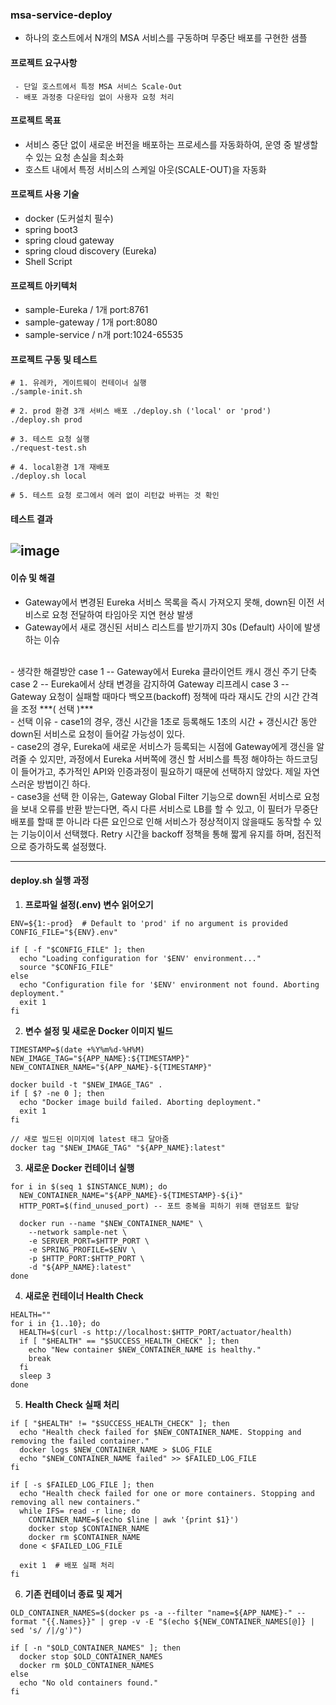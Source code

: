 ### msa-service-deploy
- 하나의 호스트에서 N개의 MSA 서비스를 구동하며 무중단 배포를 구현한 샘플

#### 프로젝트 요구사항
```
 - 단일 호스트에서 특정 MSA 서비스 Scale-Out
 - 배포 과정중 다운타임 없이 사용자 요청 처리
```

#### 프로젝트 목표
- 서비스 중단 없이 새로운 버전을 배포하는 프로세스를 자동화하여, 운영 중 발생할 수 있는 요청 손실을 최소화
- 호스트 내에서 특정 서비스의 스케일 아웃(SCALE-OUT)을 자동화

#### 프로젝트 사용 기술
 - docker (도커설치 필수)
 - spring boot3
 - spring cloud gateway
 - spring cloud discovery (Eureka)
 - Shell Script

#### 프로젝트 아키텍처
- sample-Eureka  / 1개 port:8761
- sample-gateway / 1개 port:8080
- sample-service / n개 port:1024-65535

#### 프로젝트 구동 및 테스트
```
# 1. 유레카, 게이트웨이 컨테이너 실행
./sample-init.sh

# 2. prod 환경 3개 서비스 배포 ./deploy.sh ('local' or 'prod')
./deploy.sh prod

# 3. 테스트 요청 실행
./request-test.sh

# 4. local환경 1개 재배포
./deploy.sh local

# 5. 테스트 요청 로그에서 에러 없이 리턴값 바뀌는 것 확인
```

#### 테스트 결과
![image](https://github-production-user-asset-6210df.s3.amazonaws.com/48303144/399283028-047feb35-729c-4204-a76d-985211573033.png?X-Amz-Algorithm=AWS4-HMAC-SHA256&X-Amz-Credential=AKIAVCODYLSA53PQK4ZA%2F20241230%2Fus-east-1%2Fs3%2Faws4_request&X-Amz-Date=20241230T113814Z&X-Amz-Expires=300&X-Amz-Signature=62a452de8002d298b93c4dc7dfd7b873afe0918737d456c7df9f0921b3a9ec4e&X-Amz-SignedHeaders=host)
---

#### 이슈 및 해결
- Gateway에서 변경된 Eureka 서비스 목록을 즉시 가져오지 못해, down된 이전 서비스로 요청 전달하여 타임아웃 지연 현상 발생
- Gateway에서 새로 갱신된 서비스 리스트를 받기까지 30s (Default) 사이에 발생하는 이슈
<br>
- 생각한 해결방안
  case 1 -- Gateway에서 Eureka 클라이언트 캐시 갱신 주기 단축
  case 2 -- Eureka에서 상태 변경을 감지하여 Gateway 리프레시
  case 3 -- Gateway 요청이 실패할 때마다 백오프(backoff) 정책에 따라 재시도 간의 시간 간격을 조정 ***( 선택 )***
<br>
- 선택 이유
  - case1의 경우, 갱신 시간을 1초로 등록해도 1초의 시간 + 갱신시간 동안 down된 서비스로 요청이 들어갈 가능성이 있다.
  <br>
  - case2의 경우, Eureka에 새로운 서비스가 등록되는 시점에 Gateway에게 갱신을 알려줄 수 있지만, 과정에서 Eureka 서버쪽에 갱신 할 서비스를 특정 해야하는 하드코딩이 들어가고, 추가적인 API와 인증과정이 필요하기 때문에 선택하지 않았다. 제일 자연스러운 방법이긴 하다.
  <br>
  - case3을 선택 한 이유는, Gateway Global Filter 기능으로 down된 서비스로 요청을 보내 오류를 반환 받는다면, 즉시 다른 서비스로 LB를 할 수 있고, 이 필터가 무중단 배포를 할때 뿐 아니라 다른 요인으로 인해 서비스가 정상적이지 않을때도 동작할 수 있는 기능이이서 선택했다. 
  Retry 시간을 backoff 정책을 통해 짧게 유지를 하며, 점진적으로 증가하도록 설정했다.

---

#### deploy.sh 실행 과정

1. **프로파일 설정(.env) 변수 읽어오기**
~~~
ENV=${1:-prod}  # Default to 'prod' if no argument is provided
CONFIG_FILE="${ENV}.env"

if [ -f "$CONFIG_FILE" ]; then
  echo "Loading configuration for '$ENV' environment..."
  source "$CONFIG_FILE"
else
  echo "Configuration file for '$ENV' environment not found. Aborting deployment."
  exit 1
fi
~~~

2. **변수 설정 및 새로운 Docker 이미지 빌드**
~~~
TIMESTAMP=$(date +%Y%m%d-%H%M)
NEW_IMAGE_TAG="${APP_NAME}:${TIMESTAMP}"
NEW_CONTAINER_NAME="${APP_NAME}-${TIMESTAMP}"

docker build -t "$NEW_IMAGE_TAG" .
if [ $? -ne 0 ]; then
  echo "Docker image build failed. Aborting deployment."
  exit 1
fi

// 새로 빌드된 이미지에 latest 태그 달아줌
docker tag "$NEW_IMAGE_TAG" "${APP_NAME}:latest"
~~~

3. **새로운 Docker 컨테이너 실행**
~~~
for i in $(seq 1 $INSTANCE_NUM); do
  NEW_CONTAINER_NAME="${APP_NAME}-${TIMESTAMP}-${i}"
  HTTP_PORT=$(find_unused_port) -- 포트 중복을 피하기 위해 랜덤포트 할당

  docker run --name "$NEW_CONTAINER_NAME" \
    --network sample-net \
    -e SERVER_PORT=$HTTP_PORT \
    -e SPRING_PROFILE=$ENV \
    -p $HTTP_PORT:$HTTP_PORT \
    -d "${APP_NAME}:latest"
done
~~~

4. **새로운 컨테이너 Health Check**
~~~
HEALTH=""
for i in {1..10}; do
  HEALTH=$(curl -s http://localhost:$HTTP_PORT/actuator/health)
  if [ "$HEALTH" == "$SUCCESS_HEALTH_CHECK" ]; then
    echo "New container $NEW_CONTAINER_NAME is healthy."
    break
  fi
  sleep 3
done
~~~

5. **Health Check 실패 처리**
~~~
if [ "$HEALTH" != "$SUCCESS_HEALTH_CHECK" ]; then
  echo "Health check failed for $NEW_CONTAINER_NAME. Stopping and removing the failed container."
  docker logs $NEW_CONTAINER_NAME > $LOG_FILE
  echo "$NEW_CONTAINER_NAME failed" >> $FAILED_LOG_FILE
fi

if [ -s $FAILED_LOG_FILE ]; then
  echo "Health check failed for one or more containers. Stopping and removing all new containers."
  while IFS= read -r line; do
    CONTAINER_NAME=$(echo $line | awk '{print $1}')
    docker stop $CONTAINER_NAME
    docker rm $CONTAINER_NAME
  done < $FAILED_LOG_FILE

  exit 1  # 배포 실패 처리
fi
~~~

6. **기존 컨테이너 종료 및 제거**
~~~
OLD_CONTAINER_NAMES=$(docker ps -a --filter "name=${APP_NAME}-" --format "{{.Names}}" | grep -v -E "$(echo ${NEW_CONTAINER_NAMES[@]} | sed 's/ /|/g')")

if [ -n "$OLD_CONTAINER_NAMES" ]; then
  docker stop $OLD_CONTAINER_NAMES
  docker rm $OLD_CONTAINER_NAMES
else
  echo "No old containers found."
fi
~~~
